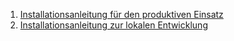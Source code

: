 1. [Installationsanleitung für den produktiven Einsatz][prod]
2. [Installationsanleitung zur lokalen Entwicklung][local]

[local]: ./Installationsanleitung_lokal.md
[prod]: ./Installationsanleitung_produktiv.md
